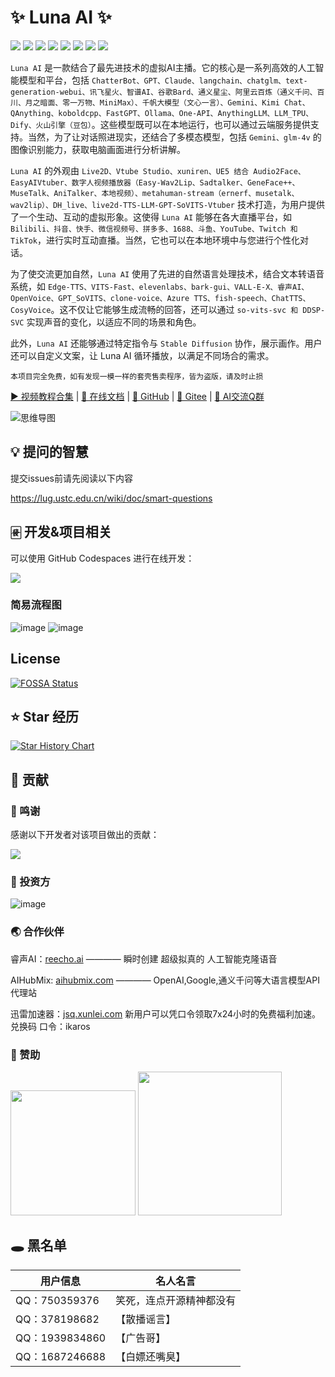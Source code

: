 # ✨ Luna AI ✨


[![][FOSSA-Status]][FOSSA-Status]
[![][python]][python]
[![][github-release-shield]][github-release-link]
[![][github-stars-shield]][github-stars-link]
[![][github-forks-shield]][github-forks-link]
[![][github-contributors-shield]][github-contributors-link]
[![][github-issues-shield]][github-issues-link]
[![][github-license-shield]][github-license-link]


`Luna AI` 是一款结合了最先进技术的虚拟AI主播。它的核心是一系列高效的人工智能模型和平台，包括 `ChatterBot、GPT、Claude、langchain、chatglm、text-generation-webui、讯飞星火、智谱AI、谷歌Bard、通义星尘、阿里云百炼（通义千问、百川、月之暗面、零一万物、MiniMax）、千帆大模型（文心一言）、Gemini、Kimi Chat、QAnything、koboldcpp、FastGPT、Ollama、One-API、AnythingLLM、LLM_TPU、Dify、火山引擎（豆包）`。这些模型既可以在本地运行，也可以通过云端服务提供支持。当然，为了让对话照进现实，还结合了多模态模型，包括 `Gemini、glm-4v` 的图像识别能力，获取电脑画面进行分析讲解。  

`Luna AI` 的外观由 `Live2D、Vtube Studio、xuniren、UE5 结合 Audio2Face、EasyAIVtuber、数字人视频播放器（Easy-Wav2Lip、Sadtalker、GeneFace++、MuseTalk、AniTalker、本地视频）、metahuman-stream（ernerf、musetalk、wav2lip）、DH_live、live2d-TTS-LLM-GPT-SoVITS-Vtuber` 技术打造，为用户提供了一个生动、互动的虚拟形象。这使得 `Luna AI` 能够在各大直播平台，如 `Bilibili、抖音、快手、微信视频号、拼多多、1688、斗鱼、YouTube、Twitch 和 TikTok`，进行实时互动直播。当然，它也可以在本地环境中与您进行个性化对话。

为了使交流更加自然，`Luna AI` 使用了先进的自然语言处理技术，结合文本转语音系统，如 `Edge-TTS、VITS-Fast、elevenlabs、bark-gui、VALL-E-X、睿声AI、OpenVoice、GPT_SoVITS、clone-voice、Azure TTS、fish-speech、ChatTTS、CosyVoice`。这不仅让它能够生成流畅的回答，还可以通过 `so-vits-svc 和 DDSP-SVC` 实现声音的变化，以适应不同的场景和角色。

此外，`Luna AI` 还能够通过特定指令与 `Stable Diffusion` 协作，展示画作。用户还可以自定义文案，让 Luna AI 循环播放，以满足不同场合的需求。

```
本项目完全免费，如有发现一模一样的套壳售卖程序，皆为盗版，请及时止损
```

<a href="//space.bilibili.com/3709626/channel/collectiondetail?sid=1422512" target="_blank">▶︎ 视频教程合集</span></a>
<span> | </span>
<a href="//ikaros521.eu.org/site">📄 在线文档</span></a>
<span> | </span>
<a href="//github.com/Ikaros-521/AI-Vtuber" target="_blank">🍉 GitHub</span></a>
<span> | </span>
<a href="//gitee.com/ikaros-521/AI-Vtuber" target="_blank">🍓 Gitee</span></a>
<span> | </span>
<a href="http://qm.qq.com/cgi-bin/qm/qr?_wv=1027&k=Q9vzZr7a2BUt3Nk0LDKZOVFaQ7lYUYEn&authKey=ze2sFJ7v5S6ffgpXoRh80H4c5%2FejPXc2OydSg%2FuAS4YZey6VuKxS%2FyUK0SuEHYjH&noverify=0&group_code=996470582" target="_blank">🐧 AI交流Q群</span></a>

![思维导图](./docs/xmind.png)

## 💡 提问的智慧

提交issues前请先阅读以下内容

https://lug.ustc.edu.cn/wiki/doc/smart-questions

## 🀅 开发&项目相关

可以使用 GitHub Codespaces 进行在线开发：

[![][github-codespace-shield]][github-codespace-link]  

### 简易流程图

![image](./docs/simple_flowchart.png)
![image](./docs/chart.jpg)

## License

[![FOSSA Status](https://app.fossa.com/api/projects/git%2Bgithub.com%2FIkaros-521%2FAI-Vtuber.svg?type=large&issueType=license)](https://app.fossa.com/projects/git%2Bgithub.com%2FIkaros-521%2FAI-Vtuber?ref=badge_large&issueType=license) 

## ⭐️ Star 经历

[![Star History Chart](https://api.star-history.com/svg?repos=Ikaros-521/AI-Vtuber&type=Date)](https://star-history.com/#Ikaros-521/AI-Vtuber&Date)

## 🤝 贡献

### 🎉 鸣谢

感谢以下开发者对该项目做出的贡献：

<a href="https://github.com/Ikaros-521/AI-Vtuber/graphs/contributors">
  <img src="https://contrib.rocks/image?repo=Ikaros-521/AI-Vtuber" />
</a>

### 💸 投资方

![image](./docs/投资人/invest.png)

### 🌏 合作伙伴

睿声AI：[reecho.ai](https://www.reecho.ai/)  ———— 瞬时创建 超级拟真的 人工智能克隆语音  

AIHubMix: [aihubmix.com](https://aihubmix.com/register?aff=1BMI)  ———— OpenAI,Google,通义千问等大语言模型API代理站  

​迅雷加速器：[jsq.xunlei.com](https://jsq.xunlei.com/) 新用户可以凭口令领取7x24小时的免费福利加速。兑换码 口令：ikaros  

### 🙌 赞助

<div>
  <img src="https://images.cnblogs.com/cnblogs_com/ikaros-521/2328032/o_240614173255_zfb2.jpg" style="width: 200px;">
  <img src="https://images.cnblogs.com/cnblogs_com/ikaros-521/2328032/o_240614173255_wx2.jpg" style="width: 230px;">
</div>

## 🕳️ 黑名单

| 用户信息 | 名人名言 |
|--------|------|
| QQ：750359376 | 笑死，连点开源精神都没有 |
| QQ：378198682 | 【散播谣言】 |
| QQ：1939834860 | 【广告哥】 |
| QQ：1687246688 | 【白嫖还嘴臭】 |

[FOSSA-Status]: https://app.fossa.com/api/projects/git%2Bgithub.com%2FIkaros-521%2FAI-Vtuber.svg?type=shield&labelColor=black&issueType=license
[python]: https://img.shields.io/badge/python-3.10+-blue.svg?labelColor=black
[back-to-top]: https://img.shields.io/badge/-BACK_TO_TOP-black?style=flat-square
[github-action-release-link]: https://github.com/actions/workflows/Ikaros-521/AI-Vtuber/release.yml
[github-action-release-shield]: https://img.shields.io/github/actions/workflow/status/Ikaros-521/AI-Vtuber/release.yml?label=release&labelColor=black&logo=githubactions&logoColor=white&style=flat-square
[github-action-test-link]: https://github.com/actions/workflows/Ikaros-521/AI-Vtuber/test.yml
[github-action-test-shield]: https://img.shields.io/github/actions/workflow/status/Ikaros-521/AI-Vtuber/test.yml?label=test&labelColor=black&logo=githubactions&logoColor=white&style=flat-square
[github-codespace-link]: https://codespaces.new/Ikaros-521/AI-Vtuber
[github-codespace-shield]: https://github.com/codespaces/badge.svg
[github-contributors-link]: https://github.com/Ikaros-521/AI-Vtuber/graphs/contributors
[github-contributors-shield]: https://img.shields.io/github/contributors/Ikaros-521/AI-Vtuber?color=c4f042&labelColor=black&style=flat-square
[github-forks-link]: https://github.com/Ikaros-521/AI-Vtuber/network/members
[github-forks-shield]: https://img.shields.io/github/forks/Ikaros-521/AI-Vtuber?color=8ae8ff&labelColor=black&style=flat-square
[github-issues-link]: https://github.com/Ikaros-521/AI-Vtuber/issues
[github-issues-shield]: https://img.shields.io/github/issues/Ikaros-521/AI-Vtuber?color=ff80eb&labelColor=black&style=flat-square
[github-license-link]: https://github.com/Ikaros-521/AI-Vtuber/blob/main/LICENSE
[github-license-shield]: https://img.shields.io/github/license/Ikaros-521/AI-Vtuber?color=white&labelColor=black&style=flat-square
[github-release-link]: https://github.com/Ikaros-521/AI-Vtuber/releases
[github-release-shield]: https://img.shields.io/github/v/release/Ikaros-521/AI-Vtuber?color=369eff&labelColor=black&logo=github&style=flat-square
[github-releasedate-link]: https://github.com/Ikaros-521/AI-Vtuber/releases
[github-releasedate-shield]: https://img.shields.io/github/release-date/Ikaros-521/AI-Vtuber?labelColor=black&style=flat-square
[github-stars-link]: https://github.com/Ikaros-521/AI-Vtuber/network/stargazers
[github-stars-shield]: https://img.shields.io/github/stars/Ikaros-521/AI-Vtuber?color=ffcb47&labelColor=black&style=flat-square
[pr-welcome-link]: https://github.com/Ikaros-521/AI-Vtuber/pulls
[pr-welcome-shield]: https://img.shields.io/badge/%F0%9F%A4%AF%20PR%20WELCOME-%E2%86%92-ffcb47?labelColor=black&style=for-the-badge
[profile-link]: https://github.com/Ikaros-521

